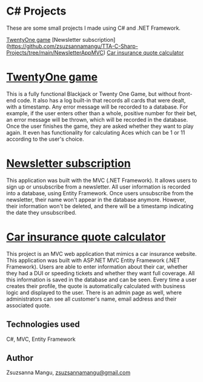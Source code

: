 # C# Projects
These are some small projects I made using C# and .NET Framework.

[TwentyOne game](https://github.com/zsuzsannamangu/TTA-C-Sharp-Projects/tree/main/TwentyOneGame)
[Newsletter subscription] (https://github.com/zsuzsannamangu/TTA-C-Sharp-Projects/tree/main/NewsletterAppMVC)
[Car insurance quote calculator](https://github.com/zsuzsannamangu/TTA-C-Sharp-Projects/tree/main/CarInsurance)


# [TwentyOne game](https://github.com/zsuzsannamangu/TTA-C-Sharp-Projects/tree/main/TwentyOneGame)
This is a fully functional Blackjack or Twenty One Game, but without front-end code. It also has a log built-in that records all cards that were dealt, with a timestamp. Any error message will be recorded to a database. For example, if the user enters other than a whole, positive number for their bet, an error message will be thrown, which will be recorded in the database. Once the user finishes the game, they are asked whether they want to play again. It even has functionality for calculating Aces which can be 1 or 11 according to the user's choice.

# [Newsletter subscription](https://github.com/zsuzsannamangu/TTA-C-Sharp-Projects/tree/main/NewsletterAppMVC)
This application was built with the MVC (.NET Framework). It allows users to sign up or unsubscribe from a newsletter. All user information is recorded into a database, using Entity Framework. Once users unsubscribe from the newsletter, their name won't appear in the database anymore. However, their information won't be deleted, and there will be a timestamp indicating the date they unsubscribed.

# [Car insurance quote calculator](https://github.com/zsuzsannamangu/TTA-C-Sharp-Projects/tree/main/CarInsurance)
This project is an MVC web application that mimics a car insurance website. This application was built with ASP.NET MVC Entity Framework (.NET Framework). Users are able to enter information about their car, whether they had a DUI or speeding tickets and whether they want full coverage. All this information is saved in the database and can be seen. Every time a user creates their profile, the quote is automatically calculated with business logic and displayed to the user. There is an admin page as well, where administrators can see all customer's name, email address and their associated quote.

## Technologies used
C#, MVC, Entity Framework

## Author
Zsuzsanna Mangu, zsuzsannamangu@gmail.com

